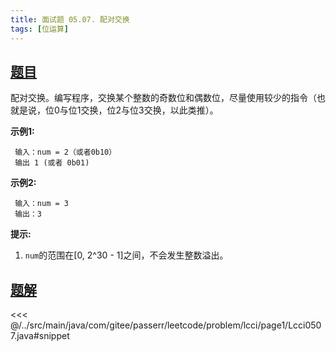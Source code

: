 ```yaml
---
title: 面试题 05.07. 配对交换
tags: [位运算]
---
```



## [题目](https://leetcode.cn/problems/exchange-lcci/)
配对交换。编写程序，交换某个整数的奇数位和偶数位，尽量使用较少的指令（也就是说，位0与位1交换，位2与位3交换，以此类推）。

**示例1:**

```
 输入：num = 2（或者0b10）
 输出 1 (或者 0b01)
```

**示例2:**

```
 输入：num = 3
 输出：3
```

**提示:**

1. `num`的范围在\[0, 2\^30 - 1\]之间，不会发生整数溢出。


## [题解](https://github.com/PasseRR/JavaLeetCode/blob/master/src/main/java/com/gitee/passerr/leetcode/problem/lcci/page1/Lcci0507.java)

<<< @/../src/main/java/com/gitee/passerr/leetcode/problem/lcci/page1/Lcci0507.java#snippet
